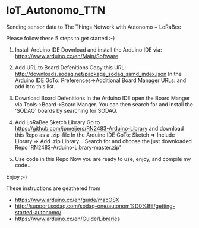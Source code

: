 # IoT_Autonomo_TTN
Sending sensor data to The Things Network with Autonomo + LoRaBee

Please follow these 5 steps to get started :-)

1. Install Arduino IDE
Download and install the Arduino IDE via: https://www.arduino.cc/en/Main/Software

2. Add URL to Board Defenitions
Copy this URL: http://downloads.sodaq.net/package_sodaq_samd_index.json
In the Arduino IDE GoTo: Preferences->Additional Board Manager URLs: and add it to this list.

3. Download Board Defenitions
In the Arduino IDE open the Board Manger via Tools->Board->Board Manger. You can then search for and install the 'SODAQ' boards by searching for SODAQ.

4. Add LoRaBee Sketch Library
Go to https://github.com/jpmeijers/RN2483-Arduino-Library and download this Repo as a .zip-file
In the Arduino IDE GoTo: Sketch => Include Library => Add .zip Library...
Search for and choose the just downloaded Repo 'RN2483-Arduino-Library-master.zip' 

5. Use code in this Repo
Now you are ready to use, enjoy, and compile my code...

Enjoy ;-)

These instructions are geathered from 
- https://www.arduino.cc/en/guide/macOSX
- http://support.sodaq.com/sodaq-one/autonom%D0%BE/getting-started-autonomo/
- https://www.arduino.cc/en/Guide/Libraries
